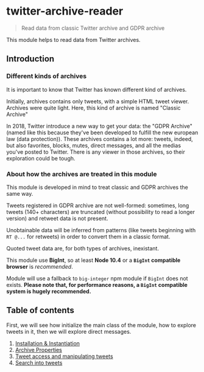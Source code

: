# twitter-archive-reader

> Read data from classic Twitter archive and GDPR archive

This module helps to read data from Twitter archives.

## Introduction

### Different kinds of archives

It is important to know that Twitter has known different kind of archives. 

Initially, archives contains only tweets, with a simple HTML tweet viewer. Archives were quite light. Here, this kind of archive is named "Classic Archive"

In 2018, Twitter introduce a new way to get your data: the "GDPR Archive" (named like this because they've been developed to fulfill the new european law (data protection)). These archives contains a lot more: tweets, indeed, but also favorites, blocks, mutes, direct messages, and all the medias you've posted to Twitter. There is any viewer in those archives, so their exploration could be tough.

### About how the archives are treated in this module

This module is developed in mind to treat classic and GDPR archives the same way.

Tweets registered in GDPR archive are not well-formed: sometimes, long tweets (140+ characters)
are truncated (without possibility to read a longer version) and retweet data is not present.

Unobtainable data will be inferred from patterns (like tweets beginning with `RT @...` for retweets) in
order to convert them in a classic format.

Quoted tweet data are, for both types of archives, inexistant.

This module use **BigInt**, so at least **Node 10.4** or a **`BigInt` compatible browser** is *recommended*.

Module will use a fallback to `big-integer` npm module if `BigInt` does not exists.
**Please note that, for performance reasons, a `BigInt` compatible system is hugely recommended.**

## Table of contents

First, we will see how initialize the main class of the module, how to explore tweets in it, then we will explore direct messages.

1) [Installation & Instantiation](https://github.com/alkihis/twitter-archive-reader/wiki/Installation-&-Instantiation)
2) [Archive Properties](https://github.com/alkihis/twitter-archive-reader/wiki/Archive-properties)
3) [Tweet access and manipulating tweets](https://github.com/alkihis/twitter-archive-reader/wiki/Tweet-access-and-manipulating-tweets)
4) [Search into tweets](https://github.com/alkihis/twitter-archive-reader/wiki/Search-into-tweets)
